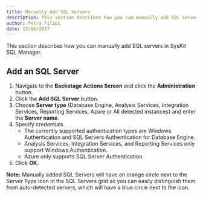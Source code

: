 ```yaml
---
title: Manually Add SQL Servers
description: This section describes how you can manually add SQL servers in SysKit SQL Manager.
author: Petra Filipi
date: 12/06/2017
---
```

This section describes how you can manually add SQL servers in SysKit SQL Manager.

## Add an SQL Server

1. Navigate to the __Backstage Actions Screen__ and click the __Administration__ button.
2. Click the __Add SQL Server__ button.
3. Choose __Server type__ (Database Engine, Analysis Services, Integration Services, Reporting Services, Azure or All detected instances) and enter the __Server name__.
4. Specify credentials.
   * The currently supported authentication types are Windows Authentication and SQL Servers Authentication for Database Engine.
   * Analysis Services, Integration Services, and Reporting Services only support Windows Authentication.
   * Azure only supports SQL Server Authentication.
5. Click __OK.__

__Note:__ Manually added SQL Servers will have an orange circle next to the Server Type icon in the SQL Servers grid so you can easily distinguish them from auto-detected servers, which will have a blue circle next to the icon.
